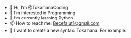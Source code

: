 - 👋 Hi, I’m @TokamanaCoding
- 👀 I’m interested in Programming
- 🌱 I’m currently learning Python
- 📫 How to reach me: Becefalut1@gmail.com
- 🤯 I want to create a new syntax: Tokamana.
For example:

<!TOKAMANA(ver:&latest%;) {  *** version is 1.0 :) ***
print[text{"bold","color":"#ee32ee","blink":"1000$1000"}("Hello Tokamana!")]
}>

<!---
TokamanaCoding/TokamanaCoding is a ✨ special ✨ repository because its `README.md` (this file) appears on your GitHub profile.
You can click the Preview link to take a look at your changes.
--->
